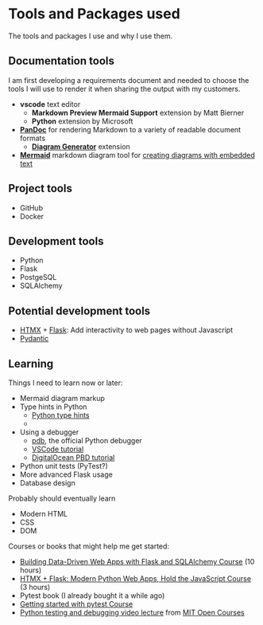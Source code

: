 # Tools and Packages used

The tools and packages I use and why I use them.

## Documentation tools

I am first developing a requirements document and needed to choose the tools I will use to render it when sharing the output with my customers.

* **vscode** text editor
  * **Markdown Preview Mermaid Support** extension by Matt Bierner
  * **Python** extension by Microsoft
* **[PanDoc](https://pandoc.org/)** for rendering Markdown to a variety of readable document formats
  * **[Diagram Generator](https://github.com/pandoc-ext/diagram)** extension
* **[Mermaid](https://mermaid.js.org/)** markdown diagram tool for [creating diagrams with embedded text](https://github.blog/2022-02-14-include-diagrams-markdown-files-mermaid/)

## Project tools

* GitHub
* Docker

## Development tools

* Python
* Flask
* PostgeSQL
* SQLAlchemy

## Potential development tools

* [HTMX](https://htmx.org/) + [Flask](): Add interactivity to web pages without Javascript
* [Pydantic](https://pydantic.dev/)

## Learning

Things I need to learn now or later:

* Mermaid diagram markup
* Type hints in Python
  * [Python type hints](https://docs.python.org/3/library/typing.html)
  * 
* Using a debugger
  * [pdb](https://docs.python.org/3/library/pdb.html), the official Python debugger
  * [VSCode tutorial](https://code.visualstudio.com/docs/python/debugging)
  * [DigitalOcean PBD tutorial](https://www.digitalocean.com/community/tutorials/how-to-use-the-python-debugger)
* Python unit tests (PyTest?)
* More advanced Flask usage
* Database design

Probably should eventually learn

* Modern HTML
* CSS
* DOM

Courses or books that might help me get started:

* [Building Data-Driven Web Apps with Flask and SQLAlchemy Course](https://training.talkpython.fm/courses/explore_flask/building-data-driven-web-applications-in-python-with-flask-sqlalchemy-and-bootstrap) (10 hours)
* [HTMX + Flask: Modern Python Web Apps, Hold the JavaScript Course](https://training.talkpython.fm/courses/htmx-flask-modern-python-web-apps-hold-the-javascript) (3 hours)
* Pytest book (I already bought it a while ago)
* [Getting started with pytest Course](https://training.talkpython.fm/courses/getting-started-with-testing-in-python-using-pytest)
* [Python testing and debugging video lecture](https://ocw.mit.edu/courses/6-0001-introduction-to-computer-science-and-programming-in-python-fall-2016/resources/lecture-7-testing-debugging-exceptions-and-assertions/) from [MIT Open Courses](https://ocw.mit.edu/collections/introductory-programming/)
